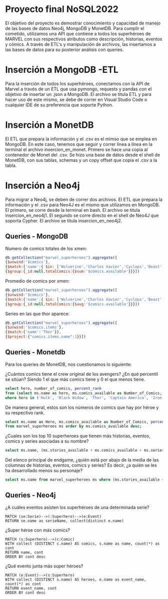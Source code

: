 
# Proyecto final NoSQL2022

El objetivo del proyecto es demostrar conocimiento y capacidad de manejo de las bases de datos Neo4j, MongoDB y MonetDB. Para cumplir el cometido, utilizamos una API que contiene a todos los superhéroes de MARVEL con sus respectivos atributos como descripción, historias, eventos y cómics. A través de ETL's y manipulación de archivos, las insertamos a las bases de datos para su posterior análisis con queries. 


# Inserción a MongoDB -ETL
Para la inserción de todos los superhéroes, conectamos con la API de Marvel a través de un ETL que usa pymongo, requests y pandas con el objetivo de insertar un .json a MongoDB. 
El archivo se titula ETL y para hacer uso de este mismo, se debe de correr en Visual Studio Code o cualquier IDE de su preferencia que soporte Python.  

# Inserción a MonetDB

El ETL que prepara la información y el .csv es el mimso que se emplea en MongoDB.
En este caso, tenemos que seguir y correr línea a línea en la terminal el archivo insercion_en_monet. Primero se hace una copia al contenedor de Monet del .csv. Se hizo una base de datos desde el shell de MonetDB, con sus tablas, schemas y un copy offset que copia el .csv a la tabla. 

# Inserción a Neo4j

Para migrar a Neo4j, se deben de correr dos archivos. El ETL que prepara la información y el .csv para Neo4J es el mismo que utilizamos en MongoDB.   
El primero, se corre desde la terminal en bash. El archivo se titula insercion_en_neo4j1. 
El segundo se corre directo en el shell de Neo4J que soporta Cypher. El archivo se titula insercion_en_neo4j2.


## Queries - MongoDB
Numero de comics totales de los xmen:
```javascript
db.getCollection("marvel_superheroes").aggregate([
{$unwind:'$comics'},
{$match:{'name':{ $in: ['Wolverine','Charles Xavier','Cyclops','Beast','Cable','Iceman','Angel','Jean Grey']}}},
{$group:{_id:null,totalComics:{$sum:'$comics.available'}}}])
```

Promedio de comics por xmen:
```javascript
db.getCollection("marvel_superheroes").aggregate([
{$unwind:'$comics'},
{$match:{'name':{ $in: ['Wolverine','Charles Xavier','Cyclops','Beast','Cable','Iceman','Angel','Jean Grey']}}},
{$group:{_id:null,totalComics:{$avg:'$comics.available'}}}])
```

Series en las que thor aparece:
```javascript
db.getCollection("marvel_superheroes").aggregate([
{$unwind:'$comics.items'},
{$match:{'name':'Thor'}},
{$project:{"comics.items.name":1}}])
```


## Queries - Monetdb

Para los queries de MonetDB, nos cuestionamos lo siguiente:

¿Cuántos comics tiene el crew original de los avengers? ¿En qué percentil se sitúan? Siendo 1 el que más comics tiene y 0 el que menos tiene.
```sql
select hero, number_of_comics, percent_rank 
from (select ms.name as hero, ms.comics_available as Number_of_Comics, percent_rank() over (order by ms.comics_available asc) as percent_rank from marvel_superheroes ms order by ms.comics_available desc) as sbq1 
where hero in ('Hulk', 'Black Widow', 'Thor', 'Captain America', 'Iron Man', 'Hawkeye');
```
De manera general, estos son los números de comics que hay por héroe y su respectivo rank.
```sql
select ms.name as Hero, ms.comics_available as Number_of_Comics, percent_rank() over (order by ms.comics_available asc) as percent_rank 
from marvel_superheroes ms order by ms.comics_available desc;
```
¿Cuales son los top 10 superheroes que tienen más historias, eventos, comics y series asociadas a su nombre?

```sql
select ms.name, (ms.stories_available + ms.comics_available + ms.series_available + ms.events_available)/4 as average from marvel_superheroes ms order by average desc limit 10;
```

Del elenco principal de endgame, ¿quién está por abajo de la media de las columnas de historias, eventos, comics y series? Es decir, ¿a quién se les ha desarrollado menos su personaje?

```sql
select ms.name from marvel_superheroes ms where (ms.stories_available < (select avg(ms.stories_available) from marvel_superheroes ms) or ms.comics_available < (select avg(ms.comics_available) from marvel_superheroes ms) or ms.series_available < (select avg(ms.series_available) from marvel_superheroes ms) or ms.events_available < (select avg(ms.events_available) from marvel_superheroes ms)) and ms.name in ('Hulk', 'Black Widow', 'Thor', 'Captain America', 'Iron Man', 'Hawkeye', 'Groot', 'Ant-Man', 'Captain Marvel', 'Rocket Raccoon', 'Thanos', 'Okoye', 'Scarlet Witch', 'Winter Soldier', 'Loki', 'Falcon', 'Shuri', 'Mantis', 'Drax', 'Gamora', 'Star-Lord', 'Wasp', 'Nick Fury', 'Maria Hill', 'Nebula', 'Black Panther', 'Doctor Strange', 'Pepper Potts', 'The Ancient', 'Korg', 'Valkyrie', 'MBaku', 'Spider-Man', 'Ned Leeds', 'Peggy Carter', 'War Machine', 'Warsong');
```

## Queries - Neo4j

¿A cuáles eventos asisten los superhéroes de una determinada serie?
```cypher
MATCH (se:Serie)-->(:Superhero)-->(e:Event)
RETURN se.name as serieName, collect(distinct e.name)
```
¿Super héroe con más comics?
```cypher
MATCH (s:Superhero)-->(c:Comic)
WITH collect (DISTINCT c.name) AS comics, s.name as name, count(*) as cont
RETURN name, cont
ORDER BY cont desc
```

¿Qué evento junta más super héroes?
```cypher
MATCH (e:Event)-->(s:Superhero)
WITH collect (DISTINCT s.name) AS heroes, e.name as event_name, count(*) as cont
RETURN event_name, cont
ORDER BY cont desc
```